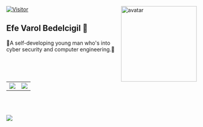<img align="right" alt="avatar" width="200" src="avatar2.JPG"> [![Visitor](https://visitor-badge.laobi.icu/badge?page_id=EfeVaroll.EfeVaroll)](#)

## Efe Varol Bedelcigil 👋

🔹A self-developing young man who's into cyber security and computer engineering.🔹

<br>
<table class="center">

<tr>
  <td><a href="https://github.com/EfeVaroll">
  <img src="https://img.shields.io/badge/GitHub-100000?style=for-the-badge&logo=github&logoColor=white">
 </a> 
<td><a href="https://www.linkedin.com/in/efevarolbedelcigil/">
<img src="https://img.shields.io/badge/LinkedIn-0077B5?style=for-the-badge&logo=linkedin&logoColor=white">
</a> 
  </tr>
</table>

<br></br>

<img align="left" src="https://github-readme-stats.vercel.app/api?username=EfeVaroll&theme=github_dark">
